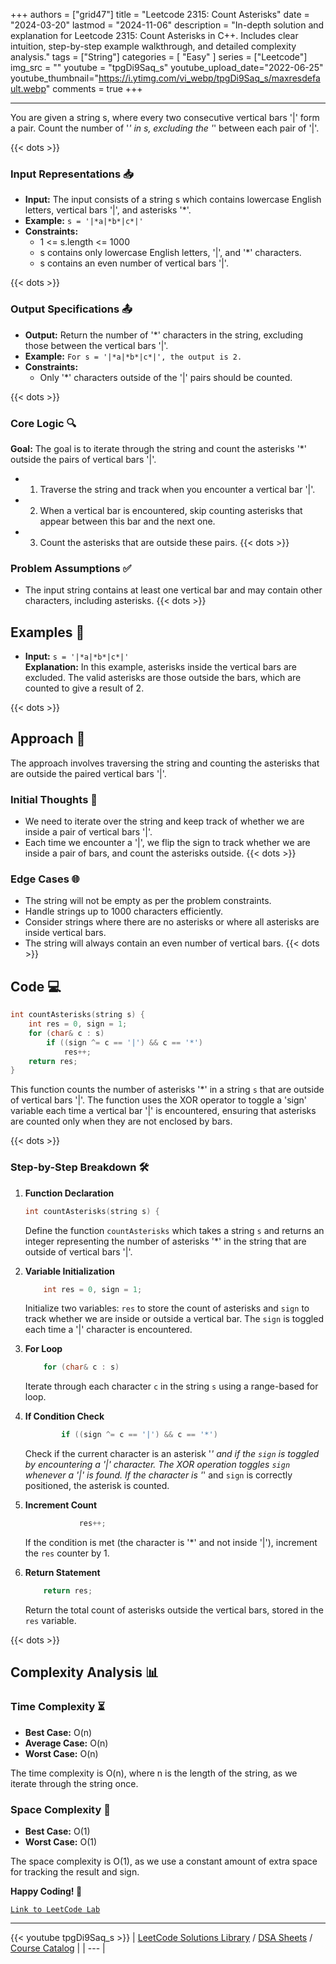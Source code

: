 
+++
authors = ["grid47"]
title = "Leetcode 2315: Count Asterisks"
date = "2024-03-20"
lastmod = "2024-11-06"
description = "In-depth solution and explanation for Leetcode 2315: Count Asterisks in C++. Includes clear intuition, step-by-step example walkthrough, and detailed complexity analysis."
tags = ["String"]
categories = [
    "Easy"
]
series = ["Leetcode"]
img_src = ""
youtube = "tpgDi9Saq_s"
youtube_upload_date="2022-06-25"
youtube_thumbnail="https://i.ytimg.com/vi_webp/tpgDi9Saq_s/maxresdefault.webp"
comments = true
+++



---
You are given a string s, where every two consecutive vertical bars '|' form a pair. Count the number of '*' in s, excluding the '*' between each pair of '|'.
<!--more-->
{{< dots >}}
### Input Representations 📥
- **Input:** The input consists of a string s which contains lowercase English letters, vertical bars '|', and asterisks '*'.
- **Example:** `s = '|*a|*b*|c*|'`
- **Constraints:**
	- 1 <= s.length <= 1000
	- s contains only lowercase English letters, '|', and '*' characters.
	- s contains an even number of vertical bars '|'.

{{< dots >}}
### Output Specifications 📤
- **Output:** Return the number of '*' characters in the string, excluding those between the vertical bars '|'.
- **Example:** `For s = '|*a|*b*|c*|', the output is 2.`
- **Constraints:**
	- Only '*' characters outside of the '|' pairs should be counted.

{{< dots >}}
### Core Logic 🔍
**Goal:** The goal is to iterate through the string and count the asterisks '*' outside the pairs of vertical bars '|'.

- 1. Traverse the string and track when you encounter a vertical bar '|'.
- 2. When a vertical bar is encountered, skip counting asterisks that appear between this bar and the next one.
- 3. Count the asterisks that are outside these pairs.
{{< dots >}}
### Problem Assumptions ✅
- The input string contains at least one vertical bar and may contain other characters, including asterisks.
{{< dots >}}
## Examples 🧩
- **Input:** `s = '|*a|*b*|c*|'`  \
  **Explanation:** In this example, asterisks inside the vertical bars are excluded. The valid asterisks are those outside the bars, which are counted to give a result of 2.

{{< dots >}}
## Approach 🚀
The approach involves traversing the string and counting the asterisks that are outside the paired vertical bars '|'.

### Initial Thoughts 💭
- We need to iterate over the string and keep track of whether we are inside a pair of vertical bars '|'.
- Each time we encounter a '|', we flip the sign to track whether we are inside a pair of bars, and count the asterisks outside.
{{< dots >}}
### Edge Cases 🌐
- The string will not be empty as per the problem constraints.
- Handle strings up to 1000 characters efficiently.
- Consider strings where there are no asterisks or where all asterisks are inside vertical bars.
- The string will always contain an even number of vertical bars.
{{< dots >}}
## Code 💻
```cpp
int countAsterisks(string s) {
    int res = 0, sign = 1;
    for (char& c : s)
        if ((sign ^= c == '|') && c == '*')
            res++;
    return res;
}
```

This function counts the number of asterisks '*' in a string `s` that are outside of vertical bars '|'. The function uses the XOR operator to toggle a 'sign' variable each time a vertical bar '|' is encountered, ensuring that asterisks are counted only when they are not enclosed by bars.

{{< dots >}}
### Step-by-Step Breakdown 🛠️
1. **Function Declaration**
	```cpp
	int countAsterisks(string s) {
	```
	Define the function `countAsterisks` which takes a string `s` and returns an integer representing the number of asterisks '*' in the string that are outside of vertical bars '|'.

2. **Variable Initialization**
	```cpp
	    int res = 0, sign = 1;
	```
	Initialize two variables: `res` to store the count of asterisks and `sign` to track whether we are inside or outside a vertical bar. The `sign` is toggled each time a '|' character is encountered.

3. **For Loop**
	```cpp
	    for (char& c : s)
	```
	Iterate through each character `c` in the string `s` using a range-based for loop.

4. **If Condition Check**
	```cpp
	        if ((sign ^= c == '|') && c == '*')
	```
	Check if the current character is an asterisk '*' and if the `sign` is toggled by encountering a '|' character. The XOR operation toggles `sign` whenever a '|' is found. If the character is '*' and `sign` is correctly positioned, the asterisk is counted.

5. **Increment Count**
	```cpp
	            res++;
	```
	If the condition is met (the character is '*' and not inside '|'), increment the `res` counter by 1.

6. **Return Statement**
	```cpp
	    return res;
	```
	Return the total count of asterisks outside the vertical bars, stored in the `res` variable.

{{< dots >}}
## Complexity Analysis 📊
### Time Complexity ⏳
- **Best Case:** O(n)
- **Average Case:** O(n)
- **Worst Case:** O(n)

The time complexity is O(n), where n is the length of the string, as we iterate through the string once.

### Space Complexity 💾
- **Best Case:** O(1)
- **Worst Case:** O(1)

The space complexity is O(1), as we use a constant amount of extra space for tracking the result and sign.

**Happy Coding! 🎉**


[`Link to LeetCode Lab`](https://leetcode.com/problems/count-asterisks/description/)

---
{{< youtube tpgDi9Saq_s >}}
| [LeetCode Solutions Library](https://grid47.xyz/leetcode/) / [DSA Sheets](https://grid47.xyz/sheets/) / [Course Catalog](https://grid47.xyz/courses/) |
| --- |

